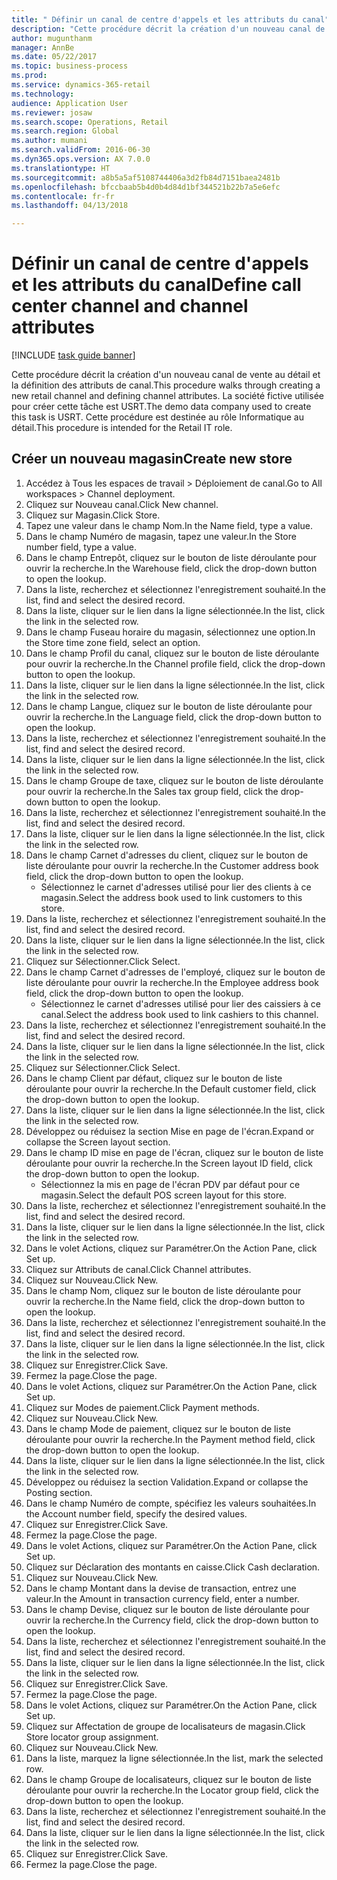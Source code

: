 ```yaml
--- 
title: " Définir un canal de centre d'appels et les attributs du canal"
description: "Cette procédure décrit la création d'un nouveau canal de vente au détail et la définition des attributs de canal."
author: mugunthanm
manager: AnnBe
ms.date: 05/22/2017
ms.topic: business-process
ms.prod: 
ms.service: dynamics-365-retail
ms.technology: 
audience: Application User
ms.reviewer: josaw
ms.search.scope: Operations, Retail
ms.search.region: Global
ms.author: mumani
ms.search.validFrom: 2016-06-30
ms.dyn365.ops.version: AX 7.0.0
ms.translationtype: HT
ms.sourcegitcommit: a8b5a5af5108744406a3d2fb84d7151baea2481b
ms.openlocfilehash: bfccbaab5b4d0b4d84d1bf344521b22b7a5e6efc
ms.contentlocale: fr-fr
ms.lasthandoff: 04/13/2018

---
```

# <a name="define-call-center-channel-and-channel-attributes"></a><span data-ttu-id="bf31b-103"> Définir un canal de centre d'appels et les attributs du canal</span><span class="sxs-lookup"><span data-stu-id="bf31b-103">Define call center channel and channel attributes</span></span>

[!INCLUDE [task guide banner](../includes/task-guide-banner.md)]

<span data-ttu-id="bf31b-104">Cette procédure décrit la création d'un nouveau canal de vente au détail et la définition des attributs de canal.</span><span class="sxs-lookup"><span data-stu-id="bf31b-104">This procedure walks through creating a new retail channel and defining channel attributes.</span></span> <span data-ttu-id="bf31b-105">La société fictive utilisée pour créer cette tâche est USRT.</span><span class="sxs-lookup"><span data-stu-id="bf31b-105">The demo data company used to create this task is USRT.</span></span> <span data-ttu-id="bf31b-106">Cette procédure est destinée au rôle Informatique au détail.</span><span class="sxs-lookup"><span data-stu-id="bf31b-106">This procedure is intended for the Retail IT role.</span></span>


## <a name="create-new-store"></a><span data-ttu-id="bf31b-107">Créer un nouveau magasin</span><span class="sxs-lookup"><span data-stu-id="bf31b-107">Create new store</span></span>
1. <span data-ttu-id="bf31b-108">Accédez à Tous les espaces de travail > Déploiement de canal.</span><span class="sxs-lookup"><span data-stu-id="bf31b-108">Go to All workspaces > Channel deployment.</span></span>
2. <span data-ttu-id="bf31b-109">Cliquez sur Nouveau canal.</span><span class="sxs-lookup"><span data-stu-id="bf31b-109">Click New channel.</span></span>
3. <span data-ttu-id="bf31b-110">Cliquez sur Magasin.</span><span class="sxs-lookup"><span data-stu-id="bf31b-110">Click Store.</span></span>
4. <span data-ttu-id="bf31b-111">Tapez une valeur dans le champ Nom.</span><span class="sxs-lookup"><span data-stu-id="bf31b-111">In the Name field, type a value.</span></span>
5. <span data-ttu-id="bf31b-112">Dans le champ Numéro de magasin, tapez une valeur.</span><span class="sxs-lookup"><span data-stu-id="bf31b-112">In the Store number field, type a value.</span></span>
6. <span data-ttu-id="bf31b-113">Dans le champ Entrepôt, cliquez sur le bouton de liste déroulante pour ouvrir la recherche.</span><span class="sxs-lookup"><span data-stu-id="bf31b-113">In the Warehouse field, click the drop-down button to open the lookup.</span></span>
7. <span data-ttu-id="bf31b-114">Dans la liste, recherchez et sélectionnez l'enregistrement souhaité.</span><span class="sxs-lookup"><span data-stu-id="bf31b-114">In the list, find and select the desired record.</span></span>
8. <span data-ttu-id="bf31b-115">Dans la liste, cliquer sur le lien dans la ligne sélectionnée.</span><span class="sxs-lookup"><span data-stu-id="bf31b-115">In the list, click the link in the selected row.</span></span>
9. <span data-ttu-id="bf31b-116">Dans le champ Fuseau horaire du magasin, sélectionnez une option.</span><span class="sxs-lookup"><span data-stu-id="bf31b-116">In the Store time zone field, select an option.</span></span>
10. <span data-ttu-id="bf31b-117">Dans le champ Profil du canal, cliquez sur le bouton de liste déroulante pour ouvrir la recherche.</span><span class="sxs-lookup"><span data-stu-id="bf31b-117">In the Channel profile field, click the drop-down button to open the lookup.</span></span>
11. <span data-ttu-id="bf31b-118">Dans la liste, cliquer sur le lien dans la ligne sélectionnée.</span><span class="sxs-lookup"><span data-stu-id="bf31b-118">In the list, click the link in the selected row.</span></span>
12. <span data-ttu-id="bf31b-119">Dans le champ Langue, cliquez sur le bouton de liste déroulante pour ouvrir la recherche.</span><span class="sxs-lookup"><span data-stu-id="bf31b-119">In the Language field, click the drop-down button to open the lookup.</span></span>
13. <span data-ttu-id="bf31b-120">Dans la liste, recherchez et sélectionnez l'enregistrement souhaité.</span><span class="sxs-lookup"><span data-stu-id="bf31b-120">In the list, find and select the desired record.</span></span>
14. <span data-ttu-id="bf31b-121">Dans la liste, cliquer sur le lien dans la ligne sélectionnée.</span><span class="sxs-lookup"><span data-stu-id="bf31b-121">In the list, click the link in the selected row.</span></span>
15. <span data-ttu-id="bf31b-122">Dans le champ Groupe de taxe, cliquez sur le bouton de liste déroulante pour ouvrir la recherche.</span><span class="sxs-lookup"><span data-stu-id="bf31b-122">In the Sales tax group field, click the drop-down button to open the lookup.</span></span>
16. <span data-ttu-id="bf31b-123">Dans la liste, recherchez et sélectionnez l'enregistrement souhaité.</span><span class="sxs-lookup"><span data-stu-id="bf31b-123">In the list, find and select the desired record.</span></span>
17. <span data-ttu-id="bf31b-124">Dans la liste, cliquer sur le lien dans la ligne sélectionnée.</span><span class="sxs-lookup"><span data-stu-id="bf31b-124">In the list, click the link in the selected row.</span></span>
18. <span data-ttu-id="bf31b-125">Dans le champ Carnet d'adresses du client, cliquez sur le bouton de liste déroulante pour ouvrir la recherche.</span><span class="sxs-lookup"><span data-stu-id="bf31b-125">In the Customer address book field, click the drop-down button to open the lookup.</span></span>
    * <span data-ttu-id="bf31b-126">Sélectionnez le carnet d'adresses utilisé pour lier des clients à ce magasin.</span><span class="sxs-lookup"><span data-stu-id="bf31b-126">Select the address book used to link customers to this store.</span></span>  
19. <span data-ttu-id="bf31b-127">Dans la liste, recherchez et sélectionnez l'enregistrement souhaité.</span><span class="sxs-lookup"><span data-stu-id="bf31b-127">In the list, find and select the desired record.</span></span>
20. <span data-ttu-id="bf31b-128">Dans la liste, cliquer sur le lien dans la ligne sélectionnée.</span><span class="sxs-lookup"><span data-stu-id="bf31b-128">In the list, click the link in the selected row.</span></span>
21. <span data-ttu-id="bf31b-129">Cliquez sur Sélectionner.</span><span class="sxs-lookup"><span data-stu-id="bf31b-129">Click Select.</span></span>
22. <span data-ttu-id="bf31b-130">Dans le champ Carnet d'adresses de l'employé, cliquez sur le bouton de liste déroulante pour ouvrir la recherche.</span><span class="sxs-lookup"><span data-stu-id="bf31b-130">In the Employee address book field, click the drop-down button to open the lookup.</span></span>
    * <span data-ttu-id="bf31b-131">Sélectionnez le carnet d'adresses utilisé pour lier des caissiers à ce canal.</span><span class="sxs-lookup"><span data-stu-id="bf31b-131">Select the address book used to link cashiers to this channel.</span></span>  
23. <span data-ttu-id="bf31b-132">Dans la liste, recherchez et sélectionnez l'enregistrement souhaité.</span><span class="sxs-lookup"><span data-stu-id="bf31b-132">In the list, find and select the desired record.</span></span>
24. <span data-ttu-id="bf31b-133">Dans la liste, cliquer sur le lien dans la ligne sélectionnée.</span><span class="sxs-lookup"><span data-stu-id="bf31b-133">In the list, click the link in the selected row.</span></span>
25. <span data-ttu-id="bf31b-134">Cliquez sur Sélectionner.</span><span class="sxs-lookup"><span data-stu-id="bf31b-134">Click Select.</span></span>
26. <span data-ttu-id="bf31b-135">Dans le champ Client par défaut, cliquez sur le bouton de liste déroulante pour ouvrir la recherche.</span><span class="sxs-lookup"><span data-stu-id="bf31b-135">In the Default customer field, click the drop-down button to open the lookup.</span></span>
27. <span data-ttu-id="bf31b-136">Dans la liste, cliquer sur le lien dans la ligne sélectionnée.</span><span class="sxs-lookup"><span data-stu-id="bf31b-136">In the list, click the link in the selected row.</span></span>
28. <span data-ttu-id="bf31b-137">Développez ou réduisez la section Mise en page de l'écran.</span><span class="sxs-lookup"><span data-stu-id="bf31b-137">Expand or collapse the Screen layout section.</span></span>
29. <span data-ttu-id="bf31b-138">Dans le champ ID mise en page de l'écran, cliquez sur le bouton de liste déroulante pour ouvrir la recherche.</span><span class="sxs-lookup"><span data-stu-id="bf31b-138">In the Screen layout ID field, click the drop-down button to open the lookup.</span></span>
    * <span data-ttu-id="bf31b-139">Sélectionnez la mis en page de l'écran PDV par défaut pour ce magasin.</span><span class="sxs-lookup"><span data-stu-id="bf31b-139">Select the default POS screen layout for this store.</span></span>  
30. <span data-ttu-id="bf31b-140">Dans la liste, recherchez et sélectionnez l'enregistrement souhaité.</span><span class="sxs-lookup"><span data-stu-id="bf31b-140">In the list, find and select the desired record.</span></span>
31. <span data-ttu-id="bf31b-141">Dans la liste, cliquer sur le lien dans la ligne sélectionnée.</span><span class="sxs-lookup"><span data-stu-id="bf31b-141">In the list, click the link in the selected row.</span></span>
32. <span data-ttu-id="bf31b-142">Dans le volet Actions, cliquez sur Paramétrer.</span><span class="sxs-lookup"><span data-stu-id="bf31b-142">On the Action Pane, click Set up.</span></span>
33. <span data-ttu-id="bf31b-143">Cliquez sur Attributs de canal.</span><span class="sxs-lookup"><span data-stu-id="bf31b-143">Click Channel attributes.</span></span>
34. <span data-ttu-id="bf31b-144">Cliquez sur Nouveau.</span><span class="sxs-lookup"><span data-stu-id="bf31b-144">Click New.</span></span>
35. <span data-ttu-id="bf31b-145">Dans le champ Nom, cliquez sur le bouton de liste déroulante pour ouvrir la recherche.</span><span class="sxs-lookup"><span data-stu-id="bf31b-145">In the Name field, click the drop-down button to open the lookup.</span></span>
36. <span data-ttu-id="bf31b-146">Dans la liste, recherchez et sélectionnez l'enregistrement souhaité.</span><span class="sxs-lookup"><span data-stu-id="bf31b-146">In the list, find and select the desired record.</span></span>
37. <span data-ttu-id="bf31b-147">Dans la liste, cliquer sur le lien dans la ligne sélectionnée.</span><span class="sxs-lookup"><span data-stu-id="bf31b-147">In the list, click the link in the selected row.</span></span>
38. <span data-ttu-id="bf31b-148">Cliquez sur Enregistrer.</span><span class="sxs-lookup"><span data-stu-id="bf31b-148">Click Save.</span></span>
39. <span data-ttu-id="bf31b-149">Fermez la page.</span><span class="sxs-lookup"><span data-stu-id="bf31b-149">Close the page.</span></span>
40. <span data-ttu-id="bf31b-150">Dans le volet Actions, cliquez sur Paramétrer.</span><span class="sxs-lookup"><span data-stu-id="bf31b-150">On the Action Pane, click Set up.</span></span>
41. <span data-ttu-id="bf31b-151">Cliquez sur Modes de paiement.</span><span class="sxs-lookup"><span data-stu-id="bf31b-151">Click Payment methods.</span></span>
42. <span data-ttu-id="bf31b-152">Cliquez sur Nouveau.</span><span class="sxs-lookup"><span data-stu-id="bf31b-152">Click New.</span></span>
43. <span data-ttu-id="bf31b-153">Dans le champ Mode de paiement, cliquez sur le bouton de liste déroulante pour ouvrir la recherche.</span><span class="sxs-lookup"><span data-stu-id="bf31b-153">In the Payment method field, click the drop-down button to open the lookup.</span></span>
44. <span data-ttu-id="bf31b-154">Dans la liste, cliquer sur le lien dans la ligne sélectionnée.</span><span class="sxs-lookup"><span data-stu-id="bf31b-154">In the list, click the link in the selected row.</span></span>
45. <span data-ttu-id="bf31b-155">Développez ou réduisez la section Validation.</span><span class="sxs-lookup"><span data-stu-id="bf31b-155">Expand or collapse the Posting section.</span></span>
46. <span data-ttu-id="bf31b-156">Dans le champ Numéro de compte, spécifiez les valeurs souhaitées.</span><span class="sxs-lookup"><span data-stu-id="bf31b-156">In the Account number field, specify the desired values.</span></span>
47. <span data-ttu-id="bf31b-157">Cliquez sur Enregistrer.</span><span class="sxs-lookup"><span data-stu-id="bf31b-157">Click Save.</span></span>
48. <span data-ttu-id="bf31b-158">Fermez la page.</span><span class="sxs-lookup"><span data-stu-id="bf31b-158">Close the page.</span></span>
49. <span data-ttu-id="bf31b-159">Dans le volet Actions, cliquez sur Paramétrer.</span><span class="sxs-lookup"><span data-stu-id="bf31b-159">On the Action Pane, click Set up.</span></span>
50. <span data-ttu-id="bf31b-160">Cliquez sur Déclaration des montants en caisse.</span><span class="sxs-lookup"><span data-stu-id="bf31b-160">Click Cash declaration.</span></span>
51. <span data-ttu-id="bf31b-161">Cliquez sur Nouveau.</span><span class="sxs-lookup"><span data-stu-id="bf31b-161">Click New.</span></span>
52. <span data-ttu-id="bf31b-162">Dans le champ Montant dans la devise de transaction, entrez une valeur.</span><span class="sxs-lookup"><span data-stu-id="bf31b-162">In the Amount in transaction currency field, enter a number.</span></span>
53. <span data-ttu-id="bf31b-163">Dans le champ Devise, cliquez sur le bouton de liste déroulante pour ouvrir la recherche.</span><span class="sxs-lookup"><span data-stu-id="bf31b-163">In the Currency field, click the drop-down button to open the lookup.</span></span>
54. <span data-ttu-id="bf31b-164">Dans la liste, recherchez et sélectionnez l'enregistrement souhaité.</span><span class="sxs-lookup"><span data-stu-id="bf31b-164">In the list, find and select the desired record.</span></span>
55. <span data-ttu-id="bf31b-165">Dans la liste, cliquer sur le lien dans la ligne sélectionnée.</span><span class="sxs-lookup"><span data-stu-id="bf31b-165">In the list, click the link in the selected row.</span></span>
56. <span data-ttu-id="bf31b-166">Cliquez sur Enregistrer.</span><span class="sxs-lookup"><span data-stu-id="bf31b-166">Click Save.</span></span>
57. <span data-ttu-id="bf31b-167">Fermez la page.</span><span class="sxs-lookup"><span data-stu-id="bf31b-167">Close the page.</span></span>
58. <span data-ttu-id="bf31b-168">Dans le volet Actions, cliquez sur Paramétrer.</span><span class="sxs-lookup"><span data-stu-id="bf31b-168">On the Action Pane, click Set up.</span></span>
59. <span data-ttu-id="bf31b-169">Cliquez sur Affectation de groupe de localisateurs de magasin.</span><span class="sxs-lookup"><span data-stu-id="bf31b-169">Click Store locator group assignment.</span></span>
60. <span data-ttu-id="bf31b-170">Cliquez sur Nouveau.</span><span class="sxs-lookup"><span data-stu-id="bf31b-170">Click New.</span></span>
61. <span data-ttu-id="bf31b-171">Dans la liste, marquez la ligne sélectionnée.</span><span class="sxs-lookup"><span data-stu-id="bf31b-171">In the list, mark the selected row.</span></span>
62. <span data-ttu-id="bf31b-172">Dans le champ Groupe de localisateurs, cliquez sur le bouton de liste déroulante pour ouvrir la recherche.</span><span class="sxs-lookup"><span data-stu-id="bf31b-172">In the Locator group field, click the drop-down button to open the lookup.</span></span>
63. <span data-ttu-id="bf31b-173">Dans la liste, recherchez et sélectionnez l'enregistrement souhaité.</span><span class="sxs-lookup"><span data-stu-id="bf31b-173">In the list, find and select the desired record.</span></span>
64. <span data-ttu-id="bf31b-174">Dans la liste, cliquer sur le lien dans la ligne sélectionnée.</span><span class="sxs-lookup"><span data-stu-id="bf31b-174">In the list, click the link in the selected row.</span></span>
65. <span data-ttu-id="bf31b-175">Cliquez sur Enregistrer.</span><span class="sxs-lookup"><span data-stu-id="bf31b-175">Click Save.</span></span>
66. <span data-ttu-id="bf31b-176">Fermez la page.</span><span class="sxs-lookup"><span data-stu-id="bf31b-176">Close the page.</span></span>


